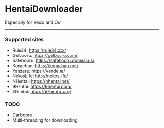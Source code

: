 # HentaiDownloader
Especially for Vexio and Out

---

### Supported sites
- Rule34: https://rule34.xxx/
- Gelbooru: https://gelbooru.com/
- Safebooru: https://safebooru.donmai.us/
- Konachan: https://konachan.net/
- Yandere: https://yande.re/
- NekosLife: http://nekos.life/
- NHentai: https://nhentai.net/
- 9Hentai: https://9hentai.com/
- EHnetai: https://e-hentai.org/

### TODO
- Danbooru
- Multi-threading for downloading
